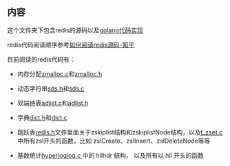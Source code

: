 ##  内容

这个文件夹下包含redis的源码以及[golang代码实现](./golang)

redis代码阅读顺序参考[如何阅读redis源码-知乎](https://www.zhihu.com/question/28677076)

目前阅读的redis代码有：

* 内存分配[zmalloc.c](./zmalloc.c)和[zmalloc.h](./zmalloc.h)

* 动态字符串[sds.h](./sds.h)和[sds.c](./sds.c)

* 双端链表[adlist.c](./adlist.c)和[adlist.h](./adlist.h)

* 字典[dict.h](./dict.h)和[dict.c](./dict.c)

* 跳跃表[redis.h](./redis.h)文件里面关于zskiplist结构和zskiplistNode结构，以及[t_zset.c](./t_zset.c)中所有zsl开头的函数，比如 zslCreate、zslInsert、zslDeleteNode等等
* 基数统计[hyperloglog.c ](./hyperloglog.c )中的 hllhdr 结构， 以及所有以 hll 开头的函数